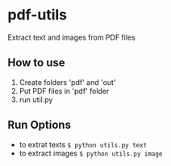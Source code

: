 # pdf-utils
Extract text and images from PDF files

## How to use
1. Create folders 'pdf' and 'out'
2. Put PDF files in 'pdf' folder
3. run util.py

## Run Options
* to extrat texts
```$ python utils.py text```
* to extract images
```$ python utils.py image```
